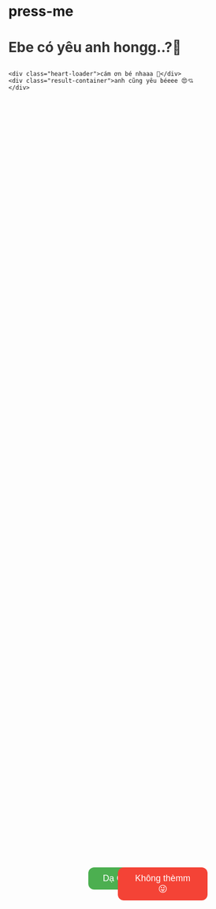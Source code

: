 # press-me
<!DOCTYPE html>
<html lang="vi">
<head>
  <meta charset="UTF-8" />
  <meta name="viewport" content="width=device-width, initial-scale=1.0" />
  <title>Ebe có yêu anh hongg..?</title>
  <style>
    * {
      box-sizing: border-box;
    }

    body {
      font-family: "Segoe UI", sans-serif;
      background: linear-gradient(135deg, #ffd6e7, #d6f0ff);
      height: 100vh;
      margin: 0;
      overflow: hidden;
      display: flex;
      flex-direction: column;
      align-items: center;
      justify-content: center;
      text-align: center;
      touch-action: none; /* Ngăn zoom/kéo trang khi chạm */
    }

    h2 {
      font-size: 6vw;
      color: #333;
      margin-bottom: 30px;
    }

    .question-container {
      position: relative;
      width: 100%;
      height: 70vh;
      overflow: visible;
    }

    button {
      position: absolute;
      padding: 12px 30px;
      font-size: 5vw;
      border: none;
      border-radius: 12px;
      cursor: pointer;
      transition: 0.2s;
      user-select: none;
    }

    #yesBtn {
      background-color: #4caf50;
      color: white;
      left: 40%;
      top: 60%;
    }

    #noBtn {
      background-color: #f44336;
      color: white;
      left: 55%;
      top: 60%;
      z-index: 10;
    }

    .heart-loader,
    .result-container {
      display: none;
      font-size: 6vw;
      color: #ff0077;
      margin-top: 20px;
      animation: fadeIn 1s ease-in-out;
    }

    @keyframes fadeIn {
      from {
        opacity: 0;
      }
      to {
        opacity: 1;
      }
    }

    @media (min-width: 768px) {
      h2 {
        font-size: 28px;
      }
      button {
        font-size: 18px;
      }
      .heart-loader,
      .result-container {
        font-size: 24px;
      }
    }
  </style>
</head>
<body>
  <div class="question-container">
    <h2>Ebe có yêu anh hongg..?💖</h2>
    <button id="yesBtn">Dạ Có 🥰</button>
    <button id="noBtn">Không thèmm 😜</button>

    <div class="heart-loader">cám ơn bé nhaaa 💞</div>
    <div class="result-container">anh cũng yêu béeee 😍💘</div>
  </div>

  <script>
    const noBtn = document.getElementById("noBtn");
    const yesBtn = document.getElementById("yesBtn");
    const heartLoader = document.querySelector(".heart-loader");
    const resultContainer = document.querySelector(".result-container");

    function moveNoBtn() {
      const maxX = window.innerWidth - noBtn.offsetWidth - 20;
      const maxY = window.innerHeight - noBtn.offsetHeight - 20;
      const newX = Math.random() * maxX;
      const newY = Math.random() * maxY;
      noBtn.style.left = `${newX}px`;
      noBtn.style.top = `${newY}px`;
    }

    // PC dùng mouseover
    noBtn.addEventListener("mouseover", moveNoBtn);

    // iPhone/Android dùng touchstart & click fallback
    noBtn.addEventListener("touchstart", (e) => {
      e.preventDefault(); // tránh Safari hiểu là cuộn
      moveNoBtn();
    });

    noBtn.addEventListener("click", (e) => {
      e.preventDefault();
      moveNoBtn();
    });

    // Khi bấm "Có"
    yesBtn.addEventListener("click", () => {
      heartLoader.style.display = "block";
      setTimeout(() => {
        heartLoader.style.display = "none";
        resultContainer.style.display = "block";
      }, 2000);
    });
  </script>
</body>
</html>
